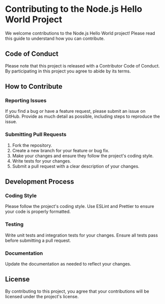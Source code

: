 # Contributing to the Node.js Hello World Project

We welcome contributions to the Node.js Hello World project! Please read this guide to understand how you can contribute.

## Code of Conduct

Please note that this project is released with a Contributor Code of Conduct. By participating in this project you agree to abide by its terms.

## How to Contribute

### Reporting Issues

If you find a bug or have a feature request, please submit an issue on GitHub. Provide as much detail as possible, including steps to reproduce the issue.

### Submitting Pull Requests

1.  Fork the repository.
2.  Create a new branch for your feature or bug fix.
3.  Make your changes and ensure they follow the project's coding style.
4.  Write tests for your changes.
5.  Submit a pull request with a clear description of your changes.

## Development Process

### Coding Style

Please follow the project's coding style. Use ESLint and Prettier to ensure your code is properly formatted.

### Testing

Write unit tests and integration tests for your changes. Ensure all tests pass before submitting a pull request.

### Documentation

Update the documentation as needed to reflect your changes.

## License

By contributing to this project, you agree that your contributions will be licensed under the project's license.